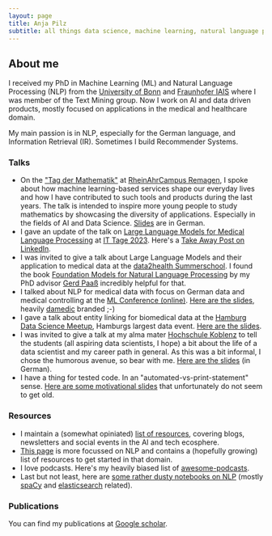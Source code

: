 ```yaml
---
layout: page
title: Anja Pilz
subtitle: all things data science, machine learning, natural language processing & digital health
---
```


## About me

I received my PhD in Machine Learning (ML) and Natural Language Processing (NLP) from the [University of Bonn](https://mlai.cs.uni-bonn.de/) and [Fraunhofer IAIS](https://www.iais.fraunhofer.de/en.html) where I was member of the Text Mining group. Now I work on AI and data driven products, mostly focused on applications in the medical and healthcare domain.

My main passion is in NLP, especially for the German language, and Information Retrieval (IR). Sometimes I build Recommender Systems.

### Talks

* On the ["Tag der Mathematik"](https://www.hs-koblenz.de/rac/aktuelles/regelmaessige-veranstaltungen/tag-der-mathematik) at [RheinAhrCampus Remagen](https://www.hs-koblenz.de/rac/index/), I spoke about how machine learning-based services shape our everyday lives and how I have contributed to such tools and products during the last years. The talk is intended to inspire more young people to study mathematics by showcasing the diversity of applications. Especially in the fields of AI and Data Science. [Slides](https://de.slideshare.net/slideshow/a-career-path-in-data-science-machine-learning-im-alltag-7481/272979387) are in German.
* I gave an update of the talk on [Large Language Models for Medical Language Processing](https://www.slideshare.net/AnjaPilz/konnen-large-language-models-helfen-meinen-patienten-zu-verstehen-d1b1) at [IT Tage 2023](https://www.ittage.informatik-aktuell.de/index.html). Here's a [Take Away Post on LinkedIn](https://www.linkedin.com/posts/damedic_chatgpt-nlp-ki-activity-7158049615135522818-CTE9). 
* I was invited to give a talk about Large Language Models and their application to medical data at the [data2health Summerschool](https://www.data2health.de/de/summerschool). I found the book [Foundation Models for Natural Language Processing](https://link.springer.com/book/10.1007/978-3-031-23190-2) by my PhD advisor [Gerd Paaß](https://www.linkedin.com/in/gerhard-paass-20061359/) incredibly helpful for that.
* I talked about NLP for medical data with focus on German data and medical controlling at the [ML Conference (online)](https://mlconference.ai/machine-learning-principles/natural-language-processing-for-medical-data/). [Here are the slides](https://www.slideshare.net/AnjaPilz/natural-language-processing-for-medical-data), heavily [damedic](https://www.damedic.ai/en/) branded ;-)
* I gave a talk about entity linking for biomedical data at the [Hamburg Data Science Meetup](https://www.meetup.com/de-DE/Hamburg-Data-Science-Meetup/), Hamburgs largest data event. [Here are the slides](https://www2.slideshare.net/AnjaPilz/biomedical-entity-linking-introduction-approaches-challenges).
* I was invited to give a talk at my alma mater [Hochschule Koblenz](https://www.hs-koblenz.de/rac/index/) to tell the students (all aspiring data scientists, I hope) a bit about the life of a data scientist and my career path in general. As this was a bit informal, I chose the humorous avenue, so bear with me. [Here are the slides](https://www.slideshare.net/AnjaPilz/a-career-path-in-data-science) (in German).  
* I have a thing for tested code. In an "automated-vs-print-statement" sense. [Here are some motivational slides](https://www.slideshare.net/AnjaPilz/a-case-for-automated-tests) that unfortunately do not seem to get old.

### Resources

* I maintain a (somewhat opiniated) [list of resources](resources/index.md), covering blogs, newsletters and social events in the AI and tech ecosphere.
* [This page](_posts/2020-08-27-getting-into-nlp.md) is more focussed on NLP and contains a (hopefully growing) list of resources to get started in that domain.
* I love podcasts. Here's my heavily biased list of [awesome-podcasts](https://github.com/aplz/awesome-podcasts).
* Last but not least, here are [some rather dusty notebooks on NLP](https://github.com/aplz/nlp_notebooks) (mostly [spaCy](https://spacy.io/) and [elasticsearch](https://www.elastic.co/elasticsearch) related).

### Publications

You can find my publications at [Google scholar](https://scholar.google.de/citations?hl=de&user=vhQiCP8AAAAJ).
